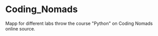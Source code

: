 # Coding_Nomads

Mapp for different labs throw the course "Python" on Coding Nomads online source. 
